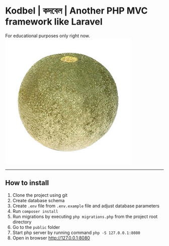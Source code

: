 # Kodbel | কদবেল | Another PHP MVC framework like Laravel
For educational purposes only right now.
![alt text](kodbel.jpeg)

----
## How to install

1. Clone the project using git
2. Create database schema
3. Create `.env` file from `.env.example` file and adjust database parameters
4. Run `composer install`
5. Run migrations by executing `php migrations.php` from the project root directory
6. Go to the `public` folder 
7. Start php server by running command `php -S 127.0.0.1:8080` 
8. Open in browser http://127.0.0.1:8080
